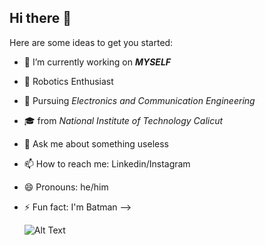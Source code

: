 ## Hi there 👋

Here are some ideas to get you started:

- 🔭 I’m currently working on ***MYSELF***
- 🤖 Robotics Enthusiast
- 💪 Pursuing *Electronics and Communication Engineering*
- 🎓 from *National Institute of Technology Calicut*
- 💬 Ask me about something useless
- 📫 How to reach me: Linkedin/Instagram
- 😄 Pronouns: he/him
- ⚡ Fun fact: I'm Batman
-->

  ![Alt Text]([https://media.giphy.com/media/vFKqnCdLPNOKc/giphy.gif](https://giphy.com/gifs/robotics-boston-dynamics-bostondynamics-2m1WnCqNuyEJnigDAP))

<!--
**Mummanajagadeesh/Mummanajagadeesh** is a ✨ _special_ ✨ repository because its `README.md` (this file) appears on your GitHub profile.
